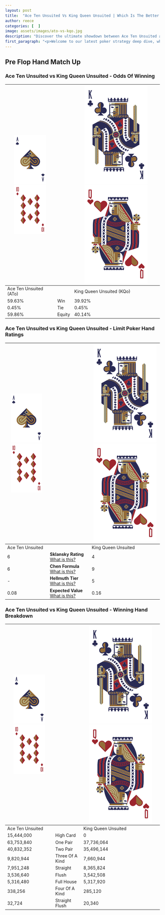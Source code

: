 ```yaml
---
layout: post
title:  "Ace Ten Unsuited Vs King Queen Unsuited | Which Is The Better Hand In Poker? A Complete Guide"
author: reece
categories: [  ]
image: assets/images/ato-vs-kqo.jpg
description: "Discover the ultimate showdown between Ace Ten Unsuited and King Queen Unsuited in poker! Uncover the odds, strategies, and scenarios where one hand triumphs over the other. Get ready to up your poker game with this thrilling analysis."
first_paragraph: "<p>Welcome to our latest poker strategy deep dive, where we're pitting two distinct hands against each other in a high-stakes showdown: Ace Ten Unsuited vs King Queen Unsuited.</p><p>In the dynamic world of poker, every decision counts, and knowing which hand holds the upper hand is key to your success at the table.</p><p>In this article, we'll dissect these two hands, explore the scenarios where one dominates the other, and equip you with the knowledge to make strategic choices that can tip the odds in your favor.</p><p>Get ready to unravel the intriguing dynamics of these poker hands and elevate your game to new heights.</p>"
---
```




[comment]: # (sp0)

## Pre Flop Hand Match Up

<div class="table hand-ratings" markdown="1"> 



### Ace Ten Unsuited vs King Queen Unsuited - Odds Of Winning


    
| ![image info](assets/images/hand1/A.png) ![image info](assets/images/hand1/To.png) |  | ![image info](assets/images/hand2/K.png) ![image info](assets/images/hand2/Qo.png) |
| -------- | -------- | -------- |
| Ace Ten Unsuited (ATo) |  | King Queen Unsuited (KQo) |
| 59.63% | Win | 39.92% |
| 0.45% | Tie | 0.45% |
| 59.86% | Equity | 40.14% |




[comment]: # (sp1)



### Ace Ten Unsuited vs King Queen Unsuited - Limit Poker Hand Ratings


    
| ![image info](assets/images/hand1/A.png) ![image info](assets/images/hand1/To.png) |  | ![image info](assets/images/hand2/K.png) ![image info](assets/images/hand2/Qo.png) |
| -------- | -------- | -------- |
| Ace Ten Unsuited |  | King Queen Unsuited |
| 6 | **Sklansky Rating** [What is this?](/sklansky-rating-explained) | 4 |
| 6 | **Chen Formula** [What is this?](/chen-formula-explained) | 9 |
| - | **Hellmuth Tier** [What is this?](/Hellmuth-tier-explained) | 5 |
| 0.08 | **Expected Value** [What is this?](/expected-value-explained) | 0.16 |




[comment]: # (sp2)



### Ace Ten Unsuited vs King Queen Unsuited - Winning Hand Breakdown


    
| ![image info](assets/images/hand1/A.png) ![image info](assets/images/hand1/To.png) |  | ![image info](assets/images/hand2/K.png) ![image info](assets/images/hand2/Qo.png) |
| -------- | -------- | -------- |
| Ace Ten Unsuited |  | King Queen Unsuited |
| 15,444,000 | High Card | 0 |
| 63,753,840 | One Pair | 37,736,064 |
| 40,832,352 | Two Pair | 35,496,144 |
| 9,820,944 | Three Of A Kind | 7,660,944 |
| 7,951,248 | Straight | 8,365,824 |
| 3,536,640 | Flush | 3,542,508 |
| 5,316,480 | Full House | 5,317,920 |
| 338,256 | Four Of A Kind | 285,120 |
| 32,724 | Straight Flush | 20,340 |




[comment]: # (sp3)



</div>

[comment]: # (sp4)



[comment]: # (sp5)

